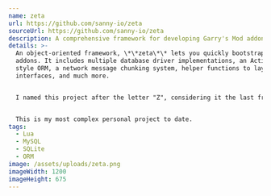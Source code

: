 ```yaml
---
name: zeta
url: https://github.com/sanny-io/zeta
sourceUrl: https://github.com/sanny-io/zeta
description: A comprehensive framework for developing Garry's Mod addons.
details: >-
  An object-oriented framework, \*\*zeta\*\* lets you quickly bootstrap new
  addons. It includes multiple database driver implementations, an Active Record
  style ORM, a network message chunking system, helper functions to layout user
  interfaces, and much more.


  I named this project after the letter "Z", considering it the last framework I'd need in this area of programming. That, and because it's easy to type with just your left hand, which I had to do quite frequently.


  This is my most complex personal project to date.
tags:
  - Lua
  - MySQL
  - SQLite
  - ORM
image: /assets/uploads/zeta.png
imageWidth: 1200
imageHeight: 675
---
```

